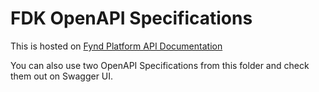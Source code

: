 # FDK OpenAPI Specifications

This is hosted on [Fynd Platform API Documentation](https://documentation.fynd.com/en/api-doc)

You can also use two OpenAPI Specifications from this folder and check them out on Swagger UI.
